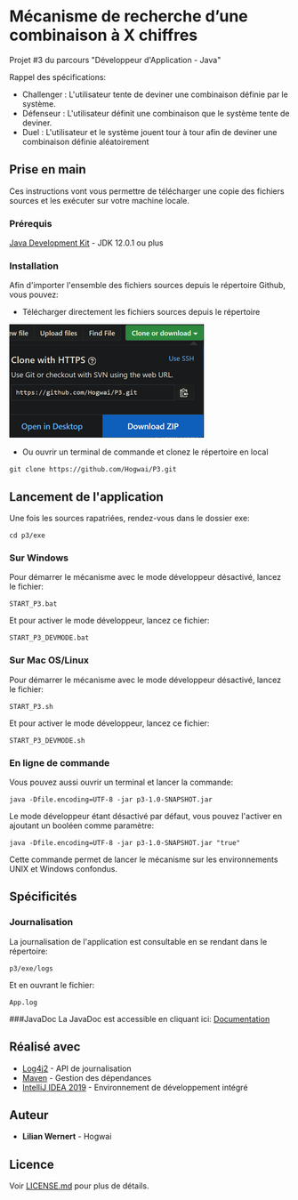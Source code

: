 # Mécanisme de recherche d’une combinaison à X chiffres
Projet #3 du parcours "Développeur d'Application - Java"


Rappel des spécifications:

 - Challenger : L'utilisateur tente de deviner une combinaison définie par le système.
 - Défenseur : L'utilisateur définit une combinaison que le système tente de deviner.
 - Duel : L'utilisateur et le système jouent tour à tour afin de deviner une combinaison définie aléatoirement 

## Prise en main

Ces instructions vont vous permettre de télécharger une copie des fichiers sources et les exécuter sur votre machine locale.

### Prérequis

[Java Development Kit](https://www.oracle.com/technetwork/java/javase/downloads/index.html) - JDK 12.0.1 ou plus

### Installation

Afin d'importer l'ensemble des fichiers sources depuis le répertoire Github, vous pouvez:

- Télécharger directement les fichiers sources depuis le répertoire

![](docs/img/Dowload.png)


- Ou ouvrir un terminal de commande et clonez le répertoire en local

```
git clone https://github.com/Hogwai/P3.git
```

## Lancement de l'application

Une fois les sources rapatriées, rendez-vous dans le dossier exe:
```
cd p3/exe
```
### Sur Windows
Pour démarrer le mécanisme avec le mode développeur désactivé, lancez le fichier:
```
START_P3.bat
```
Et pour activer le mode développeur, lancez ce fichier:
```
START_P3_DEVMODE.bat
```
### Sur Mac OS/Linux
Pour démarrer le mécanisme avec le mode développeur désactivé, lancez le fichier:
```
START_P3.sh
```

Et pour activer le mode développeur, lancez ce fichier:
```
START_P3_DEVMODE.sh
```

### En ligne de commande
Vous pouvez aussi ouvrir un terminal et lancer la commande:
```
java -Dfile.encoding=UTF-8 -jar p3-1.0-SNAPSHOT.jar 
```

Le mode développeur étant désactivé par défaut, vous pouvez l'activer en ajoutant un booléen comme paramètre:
```
java -Dfile.encoding=UTF-8 -jar p3-1.0-SNAPSHOT.jar "true"
```

Cette commande permet de lancer le mécanisme sur les environnements UNIX et Windows confondus.

## Spécificités
### Journalisation
La journalisation de l'application est consultable en se rendant dans le répertoire:
```
p3/exe/logs
```
Et en ouvrant le fichier:
```
App.log
```

###JavaDoc
La JavaDoc est accessible en cliquant ici: [Documentation](javadoc/index.html)

## Réalisé avec

* [Log4j2](https://logging.apache.org/log4j/2.x/) - API de journalisation
* [Maven](https://maven.apache.org/) - Gestion des dépendances
* [IntelliJ IDEA 2019](https://www.jetbrains.com/idea/) - Environnement de développement intégré

## Auteur

* **Lilian Wernert** - Hogwai

## Licence

Voir [LICENSE.md](LICENSE.md) pour plus de détails.
